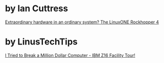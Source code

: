 # by Ian Cuttress
[Extraordinary hardware in an ordinary system? The LinuxONE Rockhopper 4](https://youtu.be/ZVO55oxJ464)

# by LinusTechTips
[I Tried to Break a Million Dollar Computer - IBM Z16 Facility Tour!](https://youtu.be/ZDtaanCENbc)
